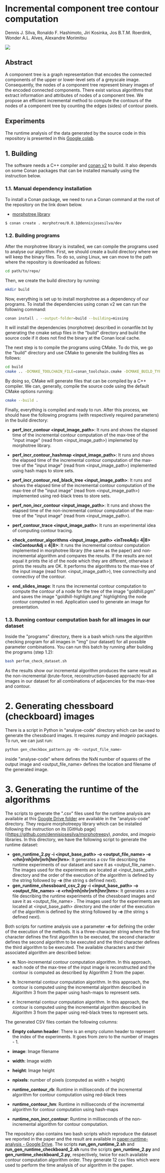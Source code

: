 # Incremental component tree contour computation

Dennis J. Silva,  Ronaldo F. Hashimoto, Jiri Kosinka, Jos B.T.M. Roerdink, Wonder A.L. Alves, Alexandre Morimitsu

![](img/goldhill-highlight.png)

## Abstract

A component tree is a graph representation that encodes the connected components 
of the upper or lower-level sets of a greyscale image. Consequently, the nodes 
of a component tree represent binary images of the encoded connected components. 
There exist various algorithms that extract information and attributes of nodes of a component tree. We propose an efficient incremental method to compute the contours of the nodes of a component  tree by counting the edges (sides) of contour pixels.

## Experiments

The runtime analysis of the data generated by the source code in this repository is presented in 
this [Google colab](https://colab.research.google.com/drive/18Kyx5M83iL1TQoti4BIih4t4DJyD72Gg?authuser=1).

## 1. Building

The software needs a C++ compiler and [conan v2](https://conan.io/) to build.  It also depends on some Conan packages that can be installed manually using the instruction below.

### 1.1. Manual dependency installation

To install a Conan package, we need to run a Conan command at the root of the repository on the link down below. 

- [morphotree library](https://github.com/dennisjosesilva/morphotree) 

```bash
$ conan create . morphotree/0.0.1@dennisjosesilva/dev
```

### 1.2. Building programs

After the morphotree library is installed, we can compile the programs used to analyse our algorithm.  First, we should create a build directory where we will keep the binary files. To do so, using Linux, we can move to the path where the repository is downloaded as follows:

```bash
cd path/to/repo/
```

Then, we create the build directory by running:

```bash
mkdir build
```

Now, everything is set up to install morphotree as a dependency of our programs. To install the dependencies using conan v2 we can run the following command:

```bash
conan install . --output-folder=build --building=missing
```

It will install the dependencies (morphotree) described in conanfile.txt by generating the cmake setup files in the "build" directory and build the source code if it does not find the binary at the Conan local cache. 

The next step is to compile the programs using CMake. To do this, we go the "build" directory and use CMake to generate the building files as follows:

```bash
cd build 
cmake .. -DCMAKE_TOOLCHAIN_FILE=conan_toolchain.cmake -DCMAKE_BUILD_TYPE=Release
```

By doing so, CMake will generate files that can be compiled by a C++ compiler. We can, generally, compile the source code using the default CMake options running:

```bash
cmake --build .
```

Finally, everything is compiled and ready to run.  After this process, we should have the following programs  (with respectively required parameters) in the build directory:

* **perf_incr_contour  <input_image_path>**: It runs and shows the elapsed time of the incremental contour computation of the max-tree of the "input image" (read from <input_image_path>)  implemeted by morphotree library.

* **perf_incr_contour_hashmap <input_image_path>**: It runs and shows the elapsed time of the incremental contour computation of the max-tree of the "input image" (read from <input_image_path>) implemented using hash maps to store sets.

* **perf_incr_contour_red_black_tree <input_image_path>**: It runs and shows the elapsed time of the incremental contour computation of the max-tree of the "input image" (read from <input_image_path>) implemented using red-black trees to store sets.

* **perf_non_incr_contour <input_image_path>**: It runs and shows the elapsed time of the non-incremental contour computation of the max-tree of the "input image" (read from <input_image_path>).

* **perf_contour_trace <input_image_path>**: It runs an experimental idea of computing contour tracing.

* **check_contour_algorithms <input_image_path> <inTreeAdj= 4|8> <inContourAdj = 4|8>**: It runs the incremental contour computation implemented in morphotree library (the same as the paper) and non-incremental algorithm and compares the results. If the results are not equal it prints the id of the node which they are different, otherwise it prints the results are OK. It performs the algorithms to the max-tree of the input image (read from <input_image_path>), <inTreeAdj> tree connectivity and <inContourAdj> connectivy of the contour.

* **end_slides_image**: It runs the incremental contour computation to compute the contour of a node for the tree of the image "goldhill.pgm" and saves the image "goldhill-highlight.png" highlighting the node contour computed in red. Application used to generate an image for presentation.

### 1.3. Running contour computation bash for all images in our dataset

Inside the "programs" directory, there is a bash which runs the algorithm checking program for all images in "img" (our dataset) for all possible parameter combinations. You can run this batch by running after building the programs (step 1.2):

```bash
bash perfom_check_dataset.sh
```

As the results show our incremental algorithm produces the same result as the non-incremental (brute-force, reconstruction-based approach) for all images in our dataset for all combinations of adjacencies for the max-tree and contour.

# 2. Generating chessboard (checkboard) images

There is a script in Python in "analyse-code" directory which can be used to generate the chessboard images. It requires *numpy* and *imageio* packages. To run, we can just run:

```bash
python gen_checkbox_pattern.py <N> <output_file_name>
```

inside "analyse-code" where <N> defines the NxN number of squares of the output image and <output_file_name> defines the location and filename of the generated image.

# 3. Generating the runtime of the algorithms

The scripts to generate the ".csv" files used for the runtime analysis are available at this [Google Drive folder](https://drive.google.com/drive/u/1/folders/1F8o781tyAaHEVwBRo01fqX4Wz9gK96ay) are available in the "analysis-code" directory. They require morphotreepy library which can be installed following the instruction on its [GitHub page]((https://github.com/dennisjosesilva/morphotreepy), *pandas*, and *imageio* libraries. In this directory, we have the following script to generate the runtime dataset:

* **gen_runtime_2.py -i <input_base_path> -o <output_file_name> -e <rhn|rnh|nhr|nrh|hnr|hrn>**: It generates a csv file describing the runtime experiments of our dataset and save it as <output_file_name>.  The images used for the experiments are located at <input_base_path> directory and the order of the execution of the algorithm is defined by the string followed by **-e** (the string s defined next).
* **gen_runtime_chessboard_csv_2.py -i <input_base_path> -o <output_file_name> -e <rhn|rnh|nhr|nrh|hnr|hrn>**: It generates a csv file describing the runtime experiments of the chessboard images and save it as <output_file_name> . The images used for the experiments are located at <input_base_path> directory and the order of the execution of the algorithm is defined by the string followed by **-e** (the string s defined next).
  
  
  

Both scripts for runtime analysis use a parameter **-e** for defining the order of the execution of the methods. It is a three-character string where the first character defines the first algorithm to be executed, the second character defines the second algorithm to be executed and the third character defines the third algorithm to be executed. The available characters and their associated algorithm are described below:

* **n**: Non-incremental contour computation algorithm. In this approach, each node of the max-tree of the input image is reconstructed and the contour is computed as described by Algorithm 2 from the paper.

* **h**: Incremental contour computation algorithm. In this approach, the contour is computed using the incremental algorithm described in Algorithm 3 from the paper using hash-maps to represent sets.

* **r**: Incremental contour computation algorithm. In this approach, the contour is computed using the incremental algorithm described in Algorithm 3 from the paper using red-black trees to represent sets.

The generated CSV files contain the following columns:

* **Empty column header**: There is an empty column header to represent the index of the experiments. It goes from zero to the number of images - 1.

* **image**: Image filename 

* **width**: Image width

* **height**: Image height

* **npixels**: number of pixels (computed as width $\times$ height) 

* **runtime_contour_rb**: Runtime in milliseconds of the incremental algorithm for contour computation using red-black trees

* **runtime_contour_hm**: Runtime in milliseconds of the incremental algorithm for contour computation using hash-maps

* **runtime_non_incr_contour**: Runtime in milliseconds of the non-incremental algorithm for contour computation.

The repository also contains two bash scripts which reproduce the dataset we reported in the paper and the result are available in [paper-runtime-analysis - Google Drive](https://drive.google.com/drive/u/1/folders/1F8o781tyAaHEVwBRo01fqX4Wz9gK96ay). The scripts **run_gen_runtime_2.sh** and **run_gen_runtime_checkboard_2.sh** runs the scripts **gen_runtime_2.py** and **gen_runtime_checkboard_2.py**, respectively, twice for each available contour computation algorithm order. They generate 12 csv files which were used to perform the time analysis of our algorithm in the paper.
